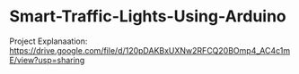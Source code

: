 # Smart-Traffic-Lights-Using-Arduino

Project Explanaation: https://drive.google.com/file/d/120pDAKBxUXNw2RFCQ20BOmp4_AC4c1mE/view?usp=sharing
